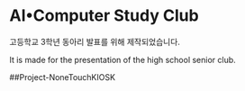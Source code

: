# AI•Computer Study Club
고등학교 3학년 동아리 발표를 위해 제작되었습니다.

It is made for the presentation of the high school senior club.

##Project-NoneTouchKIOSK

